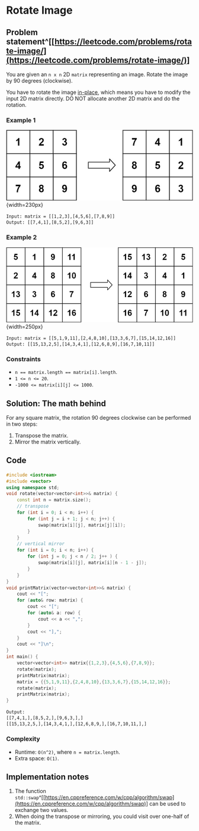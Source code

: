 # Rotate Image


## Problem statement^[[https://leetcode.com/problems/rotate-image/](https://leetcode.com/problems/rotate-image/)]

You are given an `n x n` 2D `matrix` representing an image. Rotate the image by 90 degrees (clockwise).

You have to rotate the image [in-place](https://en.wikipedia.org/wiki/In-place_algorithm), which means you have to modify the input 2D matrix directly. DO NOT allocate another 2D matrix and do the rotation.


### Example 1
![The matrix of Example 1 and its rotation](01_ARR_48_mat1.jpg){width=230px}
```text
Input: matrix = [[1,2,3],[4,5,6],[7,8,9]]
Output: [[7,4,1],[8,5,2],[9,6,3]]
```

### Example 2
![The matrix of Example 2 and its rotation](01_ARR_48_mat2.jpg){width=250px}
```text
Input: matrix = [[5,1,9,11],[2,4,8,10],[13,3,6,7],[15,14,12,16]]
Output: [[15,13,2,5],[14,3,4,1],[12,6,8,9],[16,7,10,11]]
``` 

### Constraints

* `n == matrix.length == matrix[i].length`.
* `1 <= n <= 20`.
* `-1000 <= matrix[i][j] <= 1000`.

## Solution: The math behind

For any square matrix, the rotation 90 degrees clockwise can be performed in two steps:

1. Transpose the matrix.
2. Mirror the matrix vertically.

## Code
```cpp
#include <iostream>
#include <vector>
using namespace std;
void rotate(vector<vector<int>>& matrix) {
    const int n = matrix.size();
    // transpose
    for (int i = 0; i < n; i++) {
        for (int j = i + 1; j < n; j++) {
            swap(matrix[i][j], matrix[j][i]);
        }
    }
    // vertical mirror
    for (int i = 0; i < n; i++) {
        for (int j = 0; j < n / 2; j++ ) {
            swap(matrix[i][j], matrix[i][n - 1 - j]);
        }
    }
}
void printMatrix(vector<vector<int>>& matrix) {
    cout << "[";
    for (auto& row: matrix) {
        cout << "[";
        for (auto& a: row) {
            cout << a << ",";
        }
        cout << "],";
    }
    cout << "]\n";
}
int main() {
    vector<vector<int>> matrix{{1,2,3},{4,5,6},{7,8,9}};
    rotate(matrix);
    printMatrix(matrix);
    matrix = {{5,1,9,11},{2,4,8,10},{13,3,6,7},{15,14,12,16}};
    rotate(matrix);
    printMatrix(matrix);
}
```
```text
Output:
[[7,4,1,],[8,5,2,],[9,6,3,],]
[[15,13,2,5,],[14,3,4,1,],[12,6,8,9,],[16,7,10,11,],]
```

### Complexity
* Runtime: `O(n^2)`, where `n = matrix.length`.
* Extra space: `O(1)`.

## Implementation notes
1. The function `std::swap`^[[https://en.cppreference.com/w/cpp/algorithm/swap](https://en.cppreference.com/w/cpp/algorithm/swap)] can be used to exchange two values.
2. When doing the transpose or mirroring, you could visit over one-half of the matrix.
